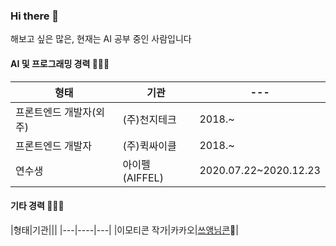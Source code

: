 ### Hi there 👋
해보고 싶은 많은, 현재는 AI 공부 중인 사람입니다

#### AI 및 프로그래밍 경력 👩🏻‍💻
|형태|기관|---|
|---|---|---|
|프론트엔드 개발자(외주)|(주)천지테크|2018.~|
|프론트엔드 개발자|(주)퀵싸이클|2018.~|
|연수생|아이펠(AIFFEL)|2020.07.22~2020.12.23|


#### 기타 경력 👩🏻‍🎨
|형태|기관|||
|---|----|---|
|이모티콘 작가|카카오|[쓰앵님콘](https://e.kakao.com/t/brag-tags)🍎|

<!--
**zeze79/zeze79** is a ✨ _special_ ✨ repository because its `README.md` (this file) appears on your GitHub profile.

Here are some ideas to get you started:

- 🔭 I’m currently working on ...
- 🌱 I’m currently learning ...
- 👯 I’m looking to collaborate on ...
- 🤔 I’m looking for help with ...
- 💬 Ask me about ...
- 📫 How to reach me: ...
- 😄 Pronouns: ...
- ⚡ Fun fact: ...
-->
